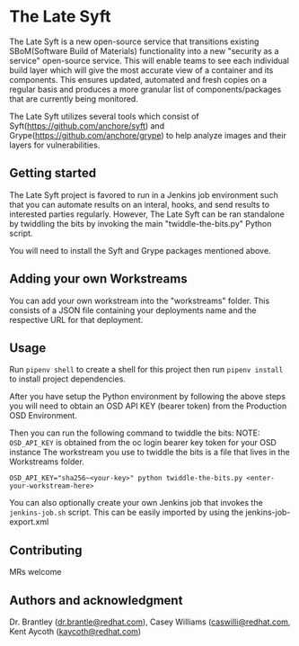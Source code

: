 # The Late Syft
The Late Syft is a new open-source service that transitions existing SBoM(Software Build of Materials) functionality into a new "security as a service" open-source service. This will enable teams to see each individual build layer which will give the most accurate view of a container and its components. This ensures updated, automated and fresh copies on a regular basis and produces a more granular list of components/packages that are currently being monitored.

The Late Syft utilizes several tools which consist of Syft(https://github.com/anchore/syft) and Grype(https://github.com/anchore/grype) to help analyze images and their layers for vulnerabilities.

## Getting started
The Late Syft project is favored to run in a Jenkins job environment such that you can automate results on an interal, hooks, and send results to interested parties regularly. However, The Late Syft can be ran standalone by twiddling the bits by invoking the main "twiddle-the-bits.py" Python script.

You will need to install the Syft and Grype packages mentioned above.

## Adding your own Workstreams
You can add your own workstream into the "workstreams" folder. This consists of a JSON file containing your deployments name and the respective URL for that deployment.

## Usage
Run `pipenv shell` to create a shell for this project then run `pipenv install` to install project dependencies.

After you have setup the Python environment by following the above steps you will need to obtain an OSD API KEY (bearer token) from
the Production OSD Environment.

Then you can run the following command to twiddle the bits:
NOTE: 
`OSD_API_KEY` is obtained from the oc login bearer key token for your OSD instance
The workstream you use to twiddle the bits is a file that lives in the Workstreams folder.
```
OSD_API_KEY="sha256~<your-key>" python twiddle-the-bits.py <enter-your-workstream-here>
```

You can also optionally create your own Jenkins job that invokes the `jenkins-job.sh` script. This can be easily imported by using
the jenkins-job-export.xml

## Contributing
MRs welcome

## Authors and acknowledgment
Dr. Brantley (dr.brantle@redhat.com), Casey Williams (caswilli@redhat.com, Kent Aycoth (kaycoth@redhat.com)
